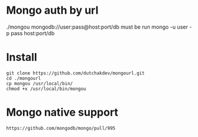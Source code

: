 # Mongo auth by url

./mongou mongodb://user:pass@host:port/db must be run mongo -u user -p pass host:port/db


# Install
```
git clone https://github.com/dutchakdev/mongourl.git
cd ./mongourl
cp mongou /usr/local/bin/
chmod +x /usr/local/bin/mongou
```

# Mongo native support
```
https://github.com/mongodb/mongo/pull/995
```
